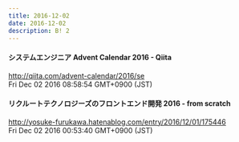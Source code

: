 ```yaml
---
title: 2016-12-02
date: 2016-12-02
description: B! 2
---
```


#### システムエンジニア Advent Calendar 2016 - Qiita
http://qiita.com/advent-calendar/2016/se<br>
Fri Dec 02 2016 08:58:54 GMT+0900 (JST)<br>


#### リクルートテクノロジーズのフロントエンド開発 2016 - from scratch
http://yosuke-furukawa.hatenablog.com/entry/2016/12/01/175446<br>
Fri Dec 02 2016 00:53:40 GMT+0900 (JST)<br>



